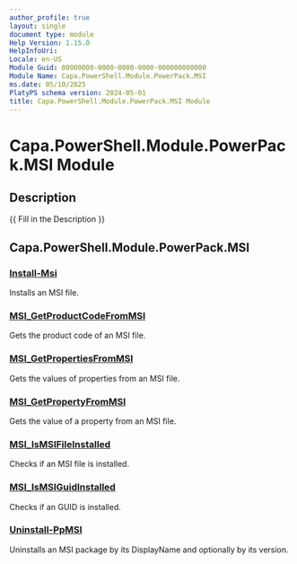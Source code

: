 ```yaml
---
author_profile: true
layout: single
document type: module
Help Version: 1.15.0
HelpInfoUri: 
Locale: en-US
Module Guid: 00000000-0000-0000-0000-000000000000
Module Name: Capa.PowerShell.Module.PowerPack.MSI
ms.date: 05/10/2025
PlatyPS schema version: 2024-05-01
title: Capa.PowerShell.Module.PowerPack.MSI Module
---
```


# Capa.PowerShell.Module.PowerPack.MSI Module

## Description

{{ Fill in the Description }}

## Capa.PowerShell.Module.PowerPack.MSI

### [Install-Msi](Install-Msi.md)

Installs an MSI file.

### [MSI_GetProductCodeFromMSI](MSI_GetProductCodeFromMSI.md)

Gets the product code of an MSI file.

### [MSI_GetPropertiesFromMSI](MSI_GetPropertiesFromMSI.md)

Gets the values of properties from an MSI file.

### [MSI_GetPropertyFromMSI](MSI_GetPropertyFromMSI.md)

Gets the value of a property from an MSI file.

### [MSI_IsMSIFileInstalled](MSI_IsMSIFileInstalled.md)

Checks if an MSI file is installed.

### [MSI_IsMSIGuidInstalled](MSI_IsMSIGuidInstalled.md)

Checks if an GUID is installed.

### [Uninstall-PpMSI](Uninstall-PpMSI.md)

Uninstalls an MSI package by its DisplayName and optionally by its version.

